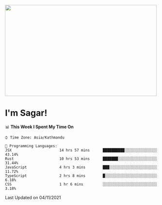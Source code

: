
<img src="https://media.giphy.com/media/3ornk57KwDXf81rjWM/giphy.gif" width="500" height="300" frameBorder="0" class="giphy-embed" allowFullScreen></img>

#   I'm Sagar!

<!--START_SECTION:waka-->
📊 **This Week I Spent My Time On** 

```text
⌚︎ Time Zone: Asia/Kathmandu

💬 Programming Languages: 
JSX                      14 hrs 57 mins      ██████████░░░░░░░░░░░░░░░   43.14% 
Rust                     10 hrs 53 mins      ███████░░░░░░░░░░░░░░░░░░   31.44% 
JavaScript               4 hrs 3 mins        ███░░░░░░░░░░░░░░░░░░░░░░   11.72% 
TypeScript               2 hrs 8 mins        █░░░░░░░░░░░░░░░░░░░░░░░░   6.18% 
CSS                      1 hr 6 mins         ░░░░░░░░░░░░░░░░░░░░░░░░░   3.18%

```


 Last Updated on 04/11/2021
<!--END_SECTION:waka-->
